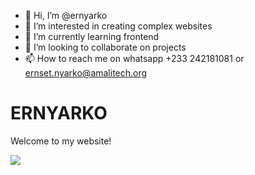 - 👋 Hi, I’m @ernyarko
- 👀 I’m interested in creating complex websites
- 🌱 I’m currently learning frontend
- 💞️ I’m looking to collaborate on projects
- 📫 How to reach me on whatsapp +233 242181081 or ernset.nyarko@amalitech.org

<!---
ernyarko/ernyarko is a ✨ special ✨ repository because its `README.md` (this file) appears on your GitHub profile.
You can click the Preview link to take a look at your changes.
--->
<html>
 
<body>
  <h1>ERNYARKO</h1>
  <p>Welcome to my website!</p>
  <img src="https://content.codecademy.com/articles/github-pages-via-web-app/happy-ice-cream.gif" />
</body>
 
</html>
